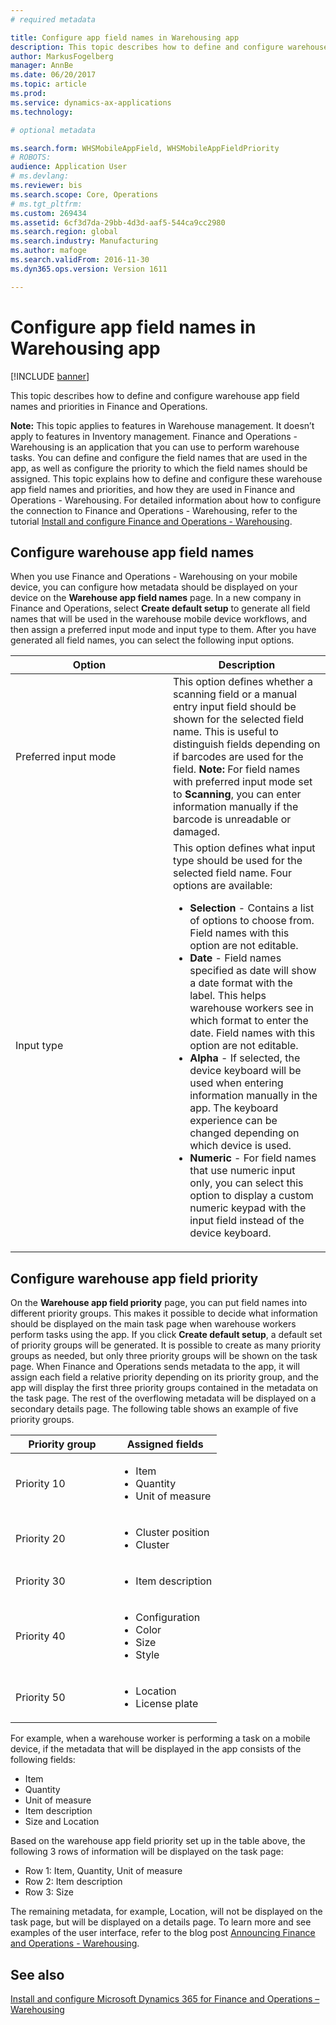 ```yaml
---
# required metadata

title: Configure app field names in Warehousing app
description: This topic describes how to define and configure warehouse app field names and priorities in Finance and Operations. 
author: MarkusFogelberg
manager: AnnBe
ms.date: 06/20/2017
ms.topic: article
ms.prod: 
ms.service: dynamics-ax-applications
ms.technology: 

# optional metadata

ms.search.form: WHSMobileAppField, WHSMobileAppFieldPriority
# ROBOTS: 
audience: Application User
# ms.devlang: 
ms.reviewer: bis
ms.search.scope: Core, Operations
# ms.tgt_pltfrm: 
ms.custom: 269434
ms.assetid: 6cf3d7da-29bb-4d3d-aaf5-544ca9cc2980
ms.search.region: global
ms.search.industry: Manufacturing
ms.author: mafoge
ms.search.validFrom: 2016-11-30
ms.dyn365.ops.version: Version 1611

---
```


# Configure app field names in Warehousing app

[!INCLUDE [banner](../includes/banner.md)]

This topic describes how to define and configure warehouse app field names and priorities in Finance and Operations. 

**Note:** This topic applies to features in Warehouse management. It doesn’t apply to features in Inventory management. Finance and Operations - Warehousing is an application that you can use to perform warehouse tasks. You can define and configure the field names that are used in the app, as well as configure the priority to which the field names should be assigned. This topic explains how to define and configure these warehouse app field names and priorities, and how they are used in Finance and Operations - Warehousing. For detailed information about how to configure the connection to Finance and Operations  - Warehousing, refer to the tutorial [Install and configure Finance and Operations - Warehousing](install-configure-warehousing-app.md).

## Configure warehouse app field names

When you use Finance and Operations - Warehousing on your mobile device, you can configure how metadata should be displayed on your device on the **Warehouse app field names** page. In a new company in Finance and Operations, select **Create default setup** to generate all field names that will be used in the warehouse mobile device workflows, and then assign a preferred input mode and input type to them. After you have generated all field names, you can select the following input options.

<table>
<colgroup>
<col width="50%" />
<col width="50%" />
</colgroup>
<thead>
<tr class="header">
<th>Option</th>
<th>Description</th>
</tr>
</thead>
<tbody>
<tr class="odd">
<td>Preferred input mode</td>
<td>This option defines whether a scanning field or a manual entry input field should be shown for the selected field name. This is useful to distinguish fields depending on if barcodes are used for the field. <strong>Note:</strong> For field names with preferred input mode set to <strong>Scanning</strong>, you can enter information manually if the barcode is unreadable or damaged.</td>
</tr>
<tr class="even">
<td>Input type</td>
<td>This option defines what input type should be used for the selected field name. Four options are available:
<ul>
<li><strong>Selection</strong> - Contains a list of options to choose from. Field names with this option are not editable.</li>
<li><strong>Date</strong> - Field names specified as date will show a date format with the label. This helps warehouse workers see in which format to enter the date. Field names with this option are not editable.</li>
<li><strong>Alpha</strong> - If selected, the device keyboard will be used when entering information manually in the app. The keyboard experience can be changed depending on which device is used.</li>
<li><strong>Numeric</strong> - For field names that use numeric input only, you can select this option to display a custom numeric keypad with the input field instead of the device keyboard.</li>
</ul></td>
</tr>
</tbody>
</table>

## Configure warehouse app field priority

On the **Warehouse app field priority** page, you can put field names into different priority groups. This makes it possible to decide what information should be displayed on the main task page when warehouse workers perform tasks using the app. If you click **Create default setup**, a default set of priority groups will be generated. It is possible to create as many priority groups as needed, but only three priority groups will be shown on the task page. When Finance and Operations sends metadata to the app, it will assign each field a relative priority depending on its priority group, and the app will display the first three priority groups contained in the metadata on the task page. The rest of the overflowing metadata will be displayed on a secondary details page. The following table shows an example of five priority groups.

<table>
<colgroup>
<col width="50%" />
<col width="50%" />
</colgroup>
<thead>
<tr class="header">
<th>Priority group</th>
<th>Assigned fields</th>
</tr>
</thead>
<tbody>
<tr class="odd">
<td> Priority 10</td>
<td><ul>
<li>Item</li>
<li>Quantity</li>
<li>Unit of measure</li>
</ul></td>
</tr>
<tr class="even">
<td> Priority 20</td>
<td><ul>
<li>Cluster position</li>
<li>Cluster</li>
</ul></td>
</tr>
<tr class="odd">
<td> Priority 30</td>
<td><ul>
<li>Item description</li>
</ul></td>
</tr>
<tr class="even">
<td> Priority 40</td>
<td><ul>
<li>Configuration</li>
<li>Color</li>
<li>Size</li>
<li>Style</li>
</ul></td>
</tr>
<tr class="odd">
<td> Priority 50</td>
<td><ul>
<li>Location</li>
<li>License plate</li>
</ul></td>
</tr>
</tbody>
</table>

For example, when a warehouse worker is performing a task on a mobile device, if the metadata that will be displayed in the app consists of the following fields:

-   Item
-   Quantity
-   Unit of measure
-   Item description
-   Size and Location

Based on the warehouse app field priority set up in the table above, the following 3 rows of information will be displayed on the task page:

-   Row 1: Item, Quantity, Unit of measure
-   Row 2: Item description
-   Row 3: Size

The remaining metadata, for example, Location, will not be displayed on the task page, but will be displayed on a details page. To learn more and see examples of the user interface, refer to the blog post [Announcing Finance and Operations - Warehousing](https://blogs.msdn.microsoft.com/dynamicsaxscm/2017/01/20/announcing-dynamics-365-for-operations-warehousing/).

See also
--------

[Install and configure Microsoft Dynamics 365 for Finance and Operations – Warehousing](install-configure-warehousing-app.md)



